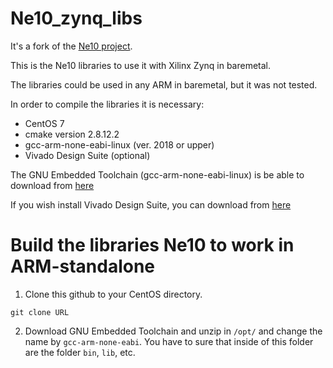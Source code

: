 # Ne10_zynq_libs
It's a fork of the [Ne10 project](https://github.com/projectNe10/Ne10). 

This is the Ne10 libraries to use it with Xilinx Zynq in baremetal. 

The libraries could be used in any ARM in baremetal, but it was not tested.

In order to compile the libraries it is necessary:
* CentOS 7
* cmake version 2.8.12.2
* gcc-arm-none-eabi-linux (ver. 2018 or upper)
* Vivado Design Suite (optional)

The GNU Embedded Toolchain (gcc-arm-none-eabi-linux) is be able to download from [here](https://developer.arm.com/open-source/gnu-toolchain/gnu-rm/downloads)

If you wish install Vivado Design Suite, you can download from [here](https://www.xilinx.com/support/download.html)

# Build the libraries Ne10 to work in ARM-standalone
1. Clone this github to your CentOS directory.
```
git clone URL
```
2. Download GNU Embedded Toolchain and unzip in ```/opt/``` and change the name by ```gcc-arm-none-eabi```. You have to sure that inside of this folder are the folder ```bin```, ```lib```, etc.
